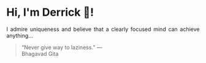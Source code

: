 # Hi, I'm Derrick 👋!
<p align="justify">I admire uniqueness and believe that a clearly focused mind can achieve anything...</p> 
<!-- #quote-start -->
<blockquote>&ldquo;Never give way to laziness.&rdquo; &mdash; <footer>Bhagavad Gita</footer></blockquote>
<!-- #quote-end -->
